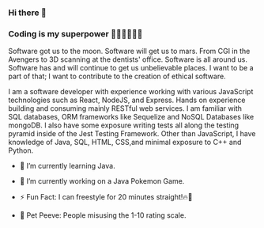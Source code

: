### Hi there 👋

### Coding is my superpower 🦸🏾‍♂️🧙🏾‍♂️
Software got us to the moon. Software will get us to mars. From CGI in the Avengers to 3D scanning at the dentists' office. Software is all around us. Software has and will continue to get us unbelievable places. I want to be a part of that; I want to contribute to the creation of ethical software.

I am a software developer with experience working with various JavaScript technologies such as React, NodeJS, and Express. Hands on experience building and consuming mainly RESTful web services. I am familiar with SQL databases, ORM frameworks like Sequelize and NoSQL Databases like mongoDB. I also have some exposure writing tests all along the testing pyramid inside of the Jest Testing Framework.  Other than JavaScript, I have knowledge of Java, SQL, HTML, CSS,and minimal exposure to C++ and Python.


- 🌱 I’m currently learning Java.
- 🔭 I’m currently working on a Java Pokemon Game.

- ⚡ Fun Fact: I can freestyle for 20 minutes straight!🔥🎤
- 🐰 Pet Peeve: People misusing the 1-10 rating scale.


